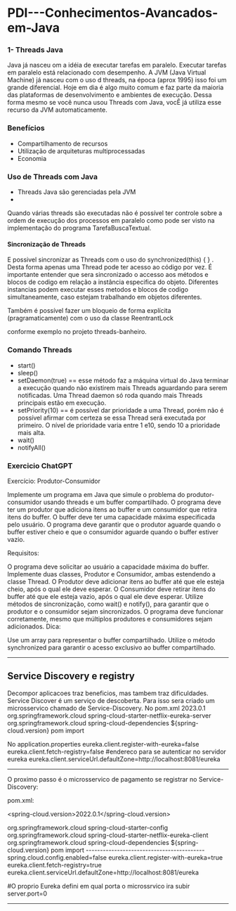 # PDI---Conhecimentos-Avancados-em-Java

<h3>1- Threads Java</h3> 
<p> Java já nasceu om a idéia de executar tarefas em paralelo. Executar tarefas em paralelo está relacionado com desempenho. A JVM (Java Virtual Machine) já nasceu com o uso d threads, na época (aprox 1995) isso foi um grande diferencial. Hoje em dia é algo muito comum e faz parte da maioria das plataformas de desenvolvimento e ambientes de execução. Dessa forma mesmo se você nunca usou Threads com Java, vocÊ já utiliza esse recurso da JVM automaticamente. </p>

<h3>Benefícios</h3>
<ul>
  <li>Compartilhamento de recursos</li>
  <li>Utilização de arquiteturas multiprocessadas</li>
  <li>Economia</li>
</ul>

<h3>Uso de Threads com Java</h3>
<ul>
  <li>Threads Java são gerenciadas pela JVM</li>
  <li></li>
</ul>

<p>Quando várias threads são executadas não é possível ter controle sobre a ordem de execução dos processos em paralelo como pode ser visto na implementação do programa TarefaBuscaTextual.</p> 

<h4>Sincronização de Threads</h4>
<p>E possivel sincronizar as Threads com o uso do <emph>synchronized(this) { } </emph>. Desta forma apenas uma Thread pode ter acesso ao código por vez. É importante entender que sera sincronizado o accesso aos métodos e blocos de codigo em relação a instância especifica do objeto. Diferentes instancias podem executar esses metodos e blocos de codigo simultaneamente, caso estejam trabalhando em objetos diferentes.</p>
<p>Também é possível fazer um bloqueio de forma explícita (pragramaticamente) com o uso da classe <emph>ReentrantLock</emph></p> conforme exemplo no projeto <emph>threads-banheiro</emph>.

<h3>Comando Threads</h3>
<ul>
    <li>start()</li>
    <li>sleep()</li>
    <li>setDaemon(true) == esse método faz a máquina virtual do Java terminar a execução quando não existirem mais Threads aguardando para serem notificadas. Uma Thread daemon só roda quando mais Threads principais estão em execução.</li>
    <li>setPriority(10) == é possível dar prioridade a uma Thread, porém não é possível afirmar com certeza se essa Thread será executada por primeiro. O nível de prioridade varia entre 1 e10, sendo 10 a prioridade mais alta.</li>
    <li>wait()</li>
    <li>notifyAll()</li>
</ul>

<h3>Exercicio ChatGPT</h3>
Exercício: Produtor-Consumidor

Implemente um programa em Java que simule o problema do produtor-consumidor usando threads e um buffer compartilhado. O programa deve ter um produtor que adiciona itens ao buffer e um consumidor que retira itens do buffer. O buffer deve ter uma capacidade máxima especificada pelo usuário. O programa deve garantir que o produtor aguarde quando o buffer estiver cheio e que o consumidor aguarde quando o buffer estiver vazio.

Requisitos:

O programa deve solicitar ao usuário a capacidade máxima do buffer.
Implemente duas classes, Produtor e Consumidor, ambas estendendo a classe Thread.
O Produtor deve adicionar itens ao buffer até que ele esteja cheio, após o qual ele deve esperar.
O Consumidor deve retirar itens do buffer até que ele esteja vazio, após o qual ele deve esperar.
Utilize métodos de sincronização, como wait() e notify(), para garantir que o produtor e o consumidor sejam sincronizados.
O programa deve funcionar corretamente, mesmo que múltiplos produtores e consumidores sejam adicionados.
Dica:

Use um array para representar o buffer compartilhado.
Utilize o método synchronized para garantir o acesso exclusivo ao buffer compartilhado.


<hr>

<h2>Service Discovery e registry</h2>
Decompor aplicacoes traz beneficios, mas tambem traz dificuldades. 
Service Discover é um serviço de descoberta. 
Para isso sera criado um microsservico chamado de Service-Discovery.
No pom.xml 
<spring-cloud.version>2023.0.1</spring-cloud.version>

<dependency>
			<groupId>org.springframework.cloud</groupId>
			<artifactId>spring-cloud-starter-netflix-eureka-server</artifactId>
</dependency>

<dependencyManagement>
		<dependencies>
			<dependency>
				<groupId>org.springframework.cloud</groupId>
				<artifactId>spring-cloud-dependencies</artifactId>
				<version>${spring-cloud.version}</version>
				<type>pom</type>
				<scope>import</scope>
			</dependency>
		</dependencies>
	</dependencyManagement>

 No application.properties
 eureka.client.register-with-eureka=false 
eureka.client.fetch-registry=false
#endereco para se autenticar no servidor eureka
eureka.client.serviceUrl.defaultZone=http://localhost:8081/eureka

-------------------------------------------------------------------

O proximo passo é o microsservico de pagamento se registrar no Service-Discovery:

pom.xml:

<spring-cloud.version>2022.0.1</spring-cloud.version>

<dependency>
			<groupId>org.springframework.cloud</groupId>
			<artifactId>spring-cloud-starter-config</artifactId>
		</dependency>
		<dependency>
			<groupId>org.springframework.cloud</groupId>
			<artifactId>spring-cloud-starter-netflix-eureka-client</artifactId>
		</dependency>

<dependencyManagement>
		<dependencies>
			<dependency>
				<groupId>org.springframework.cloud</groupId>
				<artifactId>spring-cloud-dependencies</artifactId>
				<version>${spring-cloud.version}</version>
				<type>pom</type>
				<scope>import</scope>
			</dependency>
		</dependencies>
	</dependencyManagement>
 ------------------------------------------
 spring.cloud.config.enabled=false
eureka.client.register-with-eureka=true 
eureka.client.fetch-registry=true
eureka.client.serviceUrl.defaultZone=http://localhost:8081/eureka

#O proprio Eureka defini em qual porta o microssrvico ira subir
server.port=0 

--------------------------






